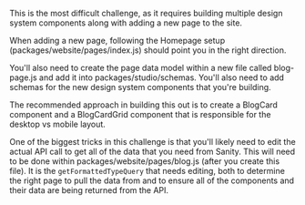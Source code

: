 This is the most difficult challenge, as it requires building multiple design system components along with adding a new page to the site.

When adding a new page, following the Homepage setup (packages/website/pages/index.js) should point you in the right direction. 

You'll also need to create the page data model within a new file called blog-page.js and add it into packages/studio/schemas. You'll also need to add schemas for the new design system components that you're building.

The recommended approach in building this out is to create a BlogCard component and a BlogCardGrid component that is responsible for the desktop vs mobile layout.

One of the biggest tricks in this challenge is that you'll likely need to edit the actual API call to get all of the data that you need from Sanity. This will need to be done within packages/website/pages/blog.js (after you create this file). It is the `getFormattedTypeQuery` that needs editing, both to determine the right page to pull the data from and to ensure all of the components and their data are being returned from the API.